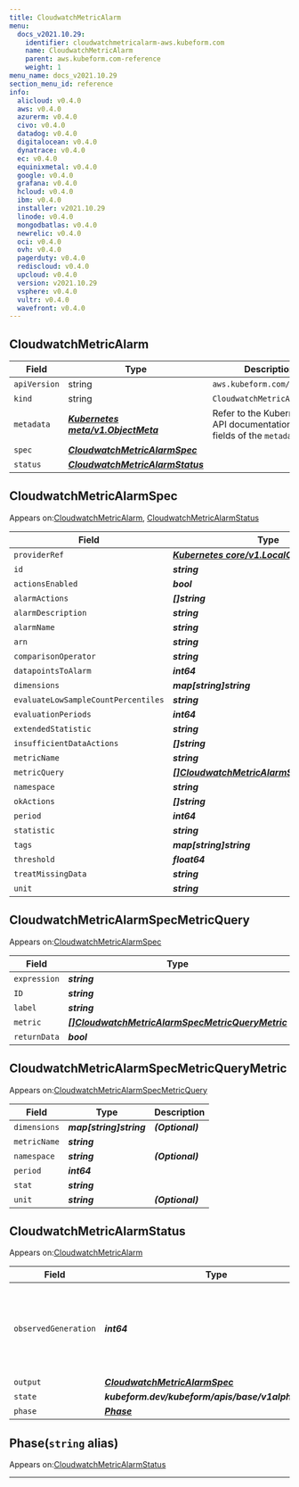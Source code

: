 ```yaml
---
title: CloudwatchMetricAlarm
menu:
  docs_v2021.10.29:
    identifier: cloudwatchmetricalarm-aws.kubeform.com
    name: CloudwatchMetricAlarm
    parent: aws.kubeform.com-reference
    weight: 1
menu_name: docs_v2021.10.29
section_menu_id: reference
info:
  alicloud: v0.4.0
  aws: v0.4.0
  azurerm: v0.4.0
  civo: v0.4.0
  datadog: v0.4.0
  digitalocean: v0.4.0
  dynatrace: v0.4.0
  ec: v0.4.0
  equinixmetal: v0.4.0
  google: v0.4.0
  grafana: v0.4.0
  hcloud: v0.4.0
  ibm: v0.4.0
  installer: v2021.10.29
  linode: v0.4.0
  mongodbatlas: v0.4.0
  newrelic: v0.4.0
  oci: v0.4.0
  ovh: v0.4.0
  pagerduty: v0.4.0
  rediscloud: v0.4.0
  upcloud: v0.4.0
  version: v2021.10.29
  vsphere: v0.4.0
  vultr: v0.4.0
  wavefront: v0.4.0
---
```


## CloudwatchMetricAlarm
| Field | Type | Description |
| ------ | ----- | ----------- |
| `apiVersion` | string | `aws.kubeform.com/v1alpha1` |
|    `kind` | string | `CloudwatchMetricAlarm` |
| `metadata` | ***[Kubernetes meta/v1.ObjectMeta](https://v1-18.docs.kubernetes.io/docs/reference/generated/kubernetes-api/v1.18/#objectmeta-v1-meta)***|Refer to the Kubernetes API documentation for the fields of the `metadata` field.|
| `spec` | ***[CloudwatchMetricAlarmSpec](#cloudwatchmetricalarmspec)***||
| `status` | ***[CloudwatchMetricAlarmStatus](#cloudwatchmetricalarmstatus)***||
## CloudwatchMetricAlarmSpec

Appears on:[CloudwatchMetricAlarm](#cloudwatchmetricalarm), [CloudwatchMetricAlarmStatus](#cloudwatchmetricalarmstatus)

| Field | Type | Description |
| ------ | ----- | ----------- |
| `providerRef` | ***[Kubernetes core/v1.LocalObjectReference](https://v1-18.docs.kubernetes.io/docs/reference/generated/kubernetes-api/v1.18/#localobjectreference-v1-core)***||
| `id` | ***string***||
| `actionsEnabled` | ***bool***| ***(Optional)*** |
| `alarmActions` | ***[]string***| ***(Optional)*** |
| `alarmDescription` | ***string***| ***(Optional)*** |
| `alarmName` | ***string***||
| `arn` | ***string***| ***(Optional)*** |
| `comparisonOperator` | ***string***||
| `datapointsToAlarm` | ***int64***| ***(Optional)*** |
| `dimensions` | ***map[string]string***| ***(Optional)*** |
| `evaluateLowSampleCountPercentiles` | ***string***| ***(Optional)*** |
| `evaluationPeriods` | ***int64***||
| `extendedStatistic` | ***string***| ***(Optional)*** |
| `insufficientDataActions` | ***[]string***| ***(Optional)*** |
| `metricName` | ***string***| ***(Optional)*** |
| `metricQuery` | ***[[]CloudwatchMetricAlarmSpecMetricQuery](#cloudwatchmetricalarmspecmetricquery)***| ***(Optional)*** |
| `namespace` | ***string***| ***(Optional)*** |
| `okActions` | ***[]string***| ***(Optional)*** |
| `period` | ***int64***| ***(Optional)*** |
| `statistic` | ***string***| ***(Optional)*** |
| `tags` | ***map[string]string***| ***(Optional)*** |
| `threshold` | ***float64***||
| `treatMissingData` | ***string***| ***(Optional)*** |
| `unit` | ***string***| ***(Optional)*** |
## CloudwatchMetricAlarmSpecMetricQuery

Appears on:[CloudwatchMetricAlarmSpec](#cloudwatchmetricalarmspec)

| Field | Type | Description |
| ------ | ----- | ----------- |
| `expression` | ***string***| ***(Optional)*** |
| `ID` | ***string***||
| `label` | ***string***| ***(Optional)*** |
| `metric` | ***[[]CloudwatchMetricAlarmSpecMetricQueryMetric](#cloudwatchmetricalarmspecmetricquerymetric)***| ***(Optional)*** |
| `returnData` | ***bool***| ***(Optional)*** |
## CloudwatchMetricAlarmSpecMetricQueryMetric

Appears on:[CloudwatchMetricAlarmSpecMetricQuery](#cloudwatchmetricalarmspecmetricquery)

| Field | Type | Description |
| ------ | ----- | ----------- |
| `dimensions` | ***map[string]string***| ***(Optional)*** |
| `metricName` | ***string***||
| `namespace` | ***string***| ***(Optional)*** |
| `period` | ***int64***||
| `stat` | ***string***||
| `unit` | ***string***| ***(Optional)*** |
## CloudwatchMetricAlarmStatus

Appears on:[CloudwatchMetricAlarm](#cloudwatchmetricalarm)

| Field | Type | Description |
| ------ | ----- | ----------- |
| `observedGeneration` | ***int64***| ***(Optional)*** Resource generation, which is updated on mutation by the API Server.|
| `output` | ***[CloudwatchMetricAlarmSpec](#cloudwatchmetricalarmspec)***| ***(Optional)*** |
| `state` | ***kubeform.dev/kubeform/apis/base/v1alpha1.State***| ***(Optional)*** |
| `phase` | ***[Phase](#phase)***| ***(Optional)*** |
## Phase(`string` alias)

Appears on:[CloudwatchMetricAlarmStatus](#cloudwatchmetricalarmstatus)

---
